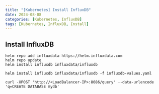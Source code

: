 ```yaml
---
title: "[Kubernetes] Install InfluxDB"
date: 2024-08-08
categories: [Kubernetes, InfluxDB]
tags: [Kubernetes, InfluxDB, Install]
---
```


## Install InfluxDB

```
helm repo add influxdata https://helm.influxdata.com
helm repo update
helm install influxdb influxdata/influxdb
```


```
helm install influxdb influxdata/influxdb -f influxdb-values.yaml
```


```
curl -XPOST 'http://<LoadBalancer-IP>:8086/query' --data-urlencode 'q=CREATE DATABASE mydb'
```